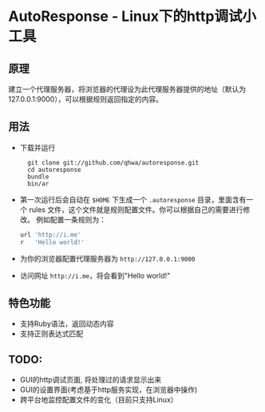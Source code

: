 # AutoResponse - Linux下的http调试小工具

## 原理
建立一个代理服务器，将浏览器的代理设为此代理服务器提供的地址（默认为127.0.0.1:9000），可以根据规则返回指定的内容。

## 用法

* 下载并运行

        git clone git://github.com/qhwa/autoresponse.git
        cd autoresponse
        bundle
        bin/ar

* 第一次运行后会自动在 `$HOME` 下生成一个 `.autoresponse` 目录，里面含有一个 rules 文件，这个文件就是规则配置文件。你可以根据自己的需要进行修改。
    例如配置一条规则为：

    ~~~ruby
    url 'http://i.me'
    r   'Hello world!'
    ~~~

* 为你的浏览器配置代理服务器为 `http://127.0.0.1:9000`

* 访问网址 `http://i.me`，将会看到"Hello world!"

## 特色功能
* 支持Ruby语法，返回动态内容
* 支持正则表达式匹配

## TODO:
* GUI的http调试页面, 将处理过的请求显示出来
* GUI的设置界面(考虑基于http服务实现，在浏览器中操作)
* 跨平台地监控配置文件的变化（目前只支持Linux）
